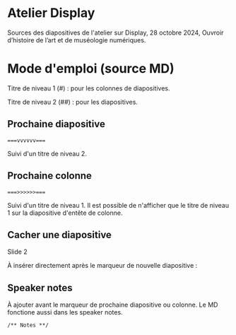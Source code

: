 # Atelier Display

Sources des diapositives de l'atelier sur Display, 28 octobre 2024, Ouvroir d’histoire de l’art et de muséologie numériques.

# Mode d'emploi (source MD)

Titre de niveau 1 (#) : pour les colonnes de diapositives.

Titre de niveau 2 (##) : pour les diapositives.

## Prochaine diapositive

```
===vvvvvv===
```

Suivi d'un titre de niveau 2.

## Prochaine colonne

```
===>>>>>>===
```

Suivi d'un titre de niveau 1. Il est possible de n'afficher que le titre de niveau 1 sur la diapositive d'entête de colonne.

## Cacher une diapositive

<section >Slide 2</section>

À insérer directement après le marqueur de nouvelle diapositive :

<!-- .slide: data-visibility="hidden" -->

## Speaker notes

À ajouter avant le marqueur de prochaine diapositive ou colonne. Le MD fonctione aussi dans les speaker notes.

```
/** Notes **/
```